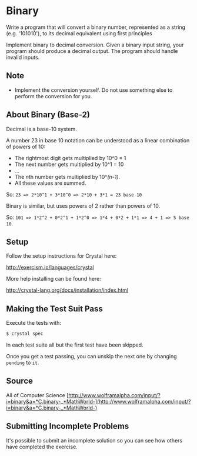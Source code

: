 # Binary

Write a program that will convert a binary number, represented as a string (e.g. '101010'), to its decimal equivalent using first principles

Implement binary to decimal conversion. Given a binary input
string, your program should produce a decimal output. The
program should handle invalid inputs.

## Note
- Implement the conversion yourself.
  Do not use something else to perform the conversion for you.

## About Binary (Base-2)
Decimal is a base-10 system.

A number 23 in base 10 notation can be understood
as a linear combination of powers of 10:

- The rightmost digit gets multiplied by 10^0 = 1
- The next number gets multiplied by 10^1 = 10
- ...
- The *n*th number gets multiplied by 10^*(n-1)*.
- All these values are summed.

So: `23 => 2*10^1 + 3*10^0 => 2*10 + 3*1 = 23 base 10`

Binary is similar, but uses powers of 2 rather than powers of 10.

So: `101 => 1*2^2 + 0*2^1 + 1*2^0 => 1*4 + 0*2 + 1*1 => 4 + 1 => 5 base 10`.

## Setup

Follow the setup instructions for Crystal here:

http://exercism.io/languages/crystal

More help installing can be found here:

http://crystal-lang.org/docs/installation/index.html

## Making the Test Suit Pass

Execute the tests with:

```bash
$ crystal spec
```

In each test suite all but the first test have been skipped.

Once you get a test passing, you can unskip the next one by changing `pending` to `it`.

## Source

All of Computer Science [http://www.wolframalpha.com/input/?i=binary&a=*C.binary-_*MathWorld-](http://www.wolframalpha.com/input/?i=binary&a=*C.binary-_*MathWorld-)

## Submitting Incomplete Problems
It's possible to submit an incomplete solution so you can see how others have completed the exercise.

